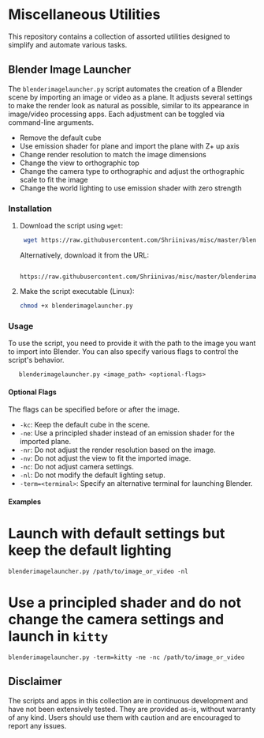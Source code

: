 # Miscellaneous Utilities

This repository contains a collection of assorted utilities designed to simplify and automate various tasks.

## Blender Image Launcher

The `blenderimagelauncher.py` script automates the creation of a Blender scene by importing an image or video as a plane. It adjusts several settings to make the render look as natural as possible, similar to its appearance in image/video processing apps. Each adjustment can be toggled via command-line arguments.

- Remove the default cube
- Use emission shader for plane and import the plane with Z+ up axis
- Change render resolution to match the image dimensions
- Change the view to orthographic top
- Change the camera type to orthographic and adjust the orthographic scale to fit the image
- Change the world lighting to use emission shader with zero strength

### Installation

1. Download the script using `wget`:
   ```bash
    wget https://raw.githubusercontent.com/Shriinivas/misc/master/blenderimagelauncher.py
   ```
   Alternatively, download it from the URL:
   ```
    https://raw.githubusercontent.com/Shriinivas/misc/master/blenderimagelauncher.py
   ```
2. Make the script executable (Linux):
   ```bash
   chmod +x blenderimagelauncher.py
   ```

### Usage

To use the script, you need to provide it with the path to the image you want to import into Blender. You can also specify various flags to control the script's behavior.

```
   blenderimagelauncher.py <image_path> <optional-flags>
```

#### Optional Flags

The flags can be specified before or after the image.

- `-kc`: Keep the default cube in the scene.
- `-ne`: Use a principled shader instead of an emission shader for the imported plane.
- `-nr`: Do not adjust the render resolution based on the image.
- `-nv`: Do not adjust the view to fit the imported image.
- `-nc`: Do not adjust camera settings.
- `-nl`: Do not modify the default lighting setup.
- `-term=<terminal>`: Specify an alternative terminal for launching Blender.

#### Examples

# Launch with default settings but keep the default lighting

```
blenderimagelauncher.py /path/to/image_or_video -nl
```

# Use a principled shader and do not change the camera settings and launch in `kitty`

```
blenderimagelauncher.py -term=kitty -ne -nc /path/to/image_or_video
```

## Disclaimer

The scripts and apps in this collection are in continuous development and have not been extensively tested. They are provided as-is, without warranty of any kind. Users should use them with caution and are encouraged to report any issues.
